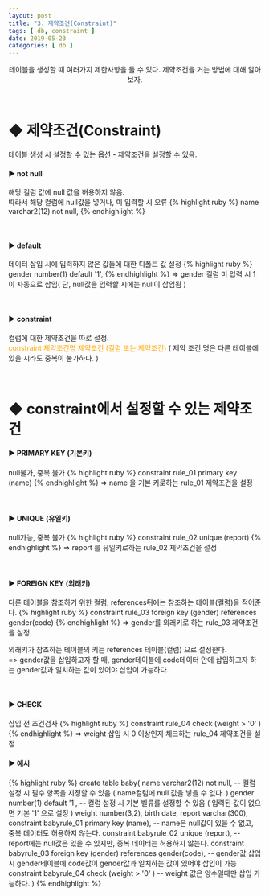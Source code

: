 ```yaml
---
layout: post
title: "3. 제약조건(Constraint)"
tags: [ db, constraint ]
date: 2019-05-23
categories: [ db ]
---
```


<p align="center">
    테이블을 생성할 때 여러가지 제한사항을 둘 수 있다. 제약조건을 거는 방법에 대해 알아보자.
</p><br/>

# ◆ 제약조건(Constraint)
테이블 생성 시 설정할 수 있는 옵션 - 제약조건을 설정할 수 있음.
<br/>

#### ▶ not null 
해당 컬럼 값에 null 값을 허용하지 않음.
<br/>따라서 해당 컬럼에 null값을 넣거나, 미 입력할 시 오류
{% highlight ruby %}
name varchar2(12) not null,
{% endhighlight %}

<br/>

#### ▶ default 
데이터 삽입 시에 입력하지 않은 값들에 대한 디폴트 값 설정
{% highlight ruby %}
gender number(1) default '1',
{% endhighlight %}
=> gender 컬럼 미 입력 시 1이 자동으로 삽입( 단, null값을 입력할 시에는 null이 삽입됨 )

<br/>

#### ▶ constraint 
컬럼에 대한 제약조건을 따로 설정.<br/>
<font color="orange">constraint 제약조건명 제약조건 (컬럼 또는 제약조건)</font>
( 제약 조건 명은 다른 테이블에 있을 시라도 중복이 불가하다. )

<br/>

# ◆ constraint에서 설정할 수 있는 제약조건

#### ▶ PRIMARY KEY (기본키) 
null불가, 중복 불가 
{% highlight ruby %}
constraint rule_01 primary key (name)
{% endhighlight %}
=> name 을 기본 키로하는 rule_01 제약조건을 설정

<br/>

#### ▶ UNIQUE (유일키) 
null가능, 중복 불가
{% highlight ruby %}
constraint rule_02 unique (report)
{% endhighlight %}
=> report 를 유일키로하는 rule_02 제약조건을 설정

<br/>

#### ▶ FOREIGN KEY (외래키) 
다른 테이블을 참조하기 위한 컬럼, references뒤에는 참조하는 테이블(컬럼)을 적어준다.
{% highlight ruby %}
constraint rule_03 foreign key (gender) references gender(code)
{% endhighlight %}
=> gender를 외래키로 하는 rule_03 제약조건을 설정<br/>

외래키가 참조하는 테이블의 키는 references 테이블(컬럼) 으로 설정한다.<br/>
=> gender값을 삽입하고자 할 때, gender테이블에 code데이터 안에 삽입하고자 하는 gender값과 일치하는 값이 있어야 삽입이 가능하다.

<br/>

#### ▶ CHECK
삽입 전 조건검사
{% highlight ruby %}
constraint rule_04 check (weight > '0' )
{% endhighlight %}
=> weight 삽입 시 0 이상인지 체크하는 rule_04 제약조건을 설정

#### ▶ 예시
{% highlight ruby %}
create table baby(
    name varchar2(12) not null, 
    -- 컬럼 설정 시 필수 항목을 지정할 수 있음 ( name컬럼에 null 값을 넣을 수 없다. )
    gender number(1) default '1',
     -- 컬럼 설정 시 기본 벨류를 설정할 수 있음 ( 입력된 값이 없으면 기본 '1' 으로 설정 )
    weight number(3,2),
    birth date,
    report varchar(300),
    constraint babyrule_01 primary key (name),
    -- name은 null값이 있을 수 없고, 중복 데이터도 허용하지 않는다.
    constraint babyrule_02 unique (report),
    -- report에는 null값은 있을 수 있지만, 중복 데이터는 허용하지 않는다.
    constraint babyrule_03 foreign key (gender) references gender(code),
    -- gender값 삽입 시 gender테이블에 code값이 gender값과 일치하는 값이 있어야 삽입이 가능
    constraint babyrule_04 check (weight > '0' )
    -- weight 값은 양수일때만 삽입 가능하다.
)
{% endhighlight %}






<br/>